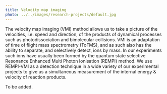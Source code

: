 ```yaml
---
title: Velocity map imaging
photo: ../../images/research-projects/default.jpg
---
```

The velocity map imaging (VMI) method allows us to take a picture of the velocities, i.e. speed and direction, 
of the products of dynamical processes such as photodissociation and bimolecular collisions. 
VMI is an adaptation of time of flight mass spectrometry (ToFMS), and as such also has the ability to separate, 
and selectively detect, ions by mass. In our experiments such ions have usually been formed by the quantum state 
selective Resonance Enhanced Multi Photon Ionisation (REMPI) method. We use REMPI-VMI as 
a detection technique in a wide variety of our experimental projects to give us a simultaneous measurement of 
the internal energy & velocity of reaction products.

To be added.
